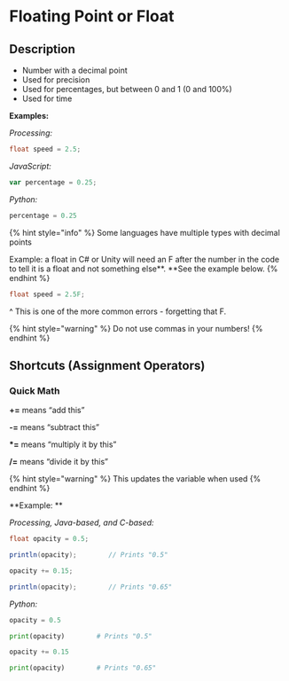 # Floating Point or Float

## Description

* Number with a decimal point
* Used for precision
* Used for percentages, but between 0 and 1 (0 and 100%)
* Used for time

**Examples:**

_Processing:_

```java
float speed = 2.5;
```

_JavaScript:_

```javascript
var percentage = 0.25;
```

_Python:_

```python
percentage = 0.25
```

{% hint style="info" %}
Some languages have multiple types with decimal points

Example: a float in C# or Unity will need an F after the number in the code to tell it is a float and not something else**. **See the example below.
{% endhint %}

```csharp
float speed = 2.5F;
```

^ This is one of the more common errors - forgetting that F.

{% hint style="warning" %}
Do not use commas in your numbers!
{% endhint %}

## Shortcuts (Assignment Operators)

### Quick Math

**+=** means “add this”

**-=** means “subtract this”

**\*=** means “multiply it by this”

**/=** means “divide it by this”

{% hint style="warning" %}
This updates the variable when used
{% endhint %}

**Example:  **    

_Processing, Java-based, and C-based:_

```java
float opacity = 0.5;

println(opacity);        // Prints "0.5"

opacity += 0.15;

println(opacity);        // Prints "0.65"
```

_Python:_

```python
opacity = 0.5

print(opacity)        # Prints "0.5"

opacity += 0.15

print(opacity)        # Prints "0.65"
```

###   
